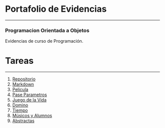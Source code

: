 #  Portafolio de Evidencias 
---
###  Programacion Orientada a Objetos
Evidencias de curso de Programación.
#  Tareas

---

1. [ Repositorio ](https://github.com/PhantompD/OOP)
2. [ Markdown ](https://github.com/PhantompD/OOP/blob/master/Setup/MarkDown.md)
3. [ Pelicula ](https://github.com/PhantompD/OOP/blob/master/Pelicula/Program.cs)
4. [ Pase Parametros ](https://github.com/PhantompD/OOP/blob/master/Parametros/Program.cs)
5. [ Juego de la Vida ](https://github.com/PhantompD/OOP/blob/master/GoL/Program.cs)
6. [ Domino ](https://github.com/PhantompD/OOP/blob/master/Domino/Program.cs)
7. [ Tiempo ](https://github.com/PhantompD/OOP/blob/master/Tiempo/Program.cs)
8. [ Músicos y ](https://github.com/PhantompD/OOP/blob/master/M%C3%BAsicos/Program.cs)[ Alumnos ](https://github.com/PhantompD/OOP/blob/master/Alumnos/Program.cs)
9. [ Abstractas ](https://github.com/PhantompD/OOP/blob/master/Publicaci%C3%B3n/Program.cs)

